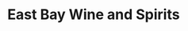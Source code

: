---
title: "East Bay Wine and Spirits"
url: /charleston/east-bay-wine-and-spirits/
shop: alcohol
---